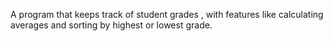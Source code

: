A program that keeps track of student grades , with features like calculating averages and sorting by highest or lowest grade.